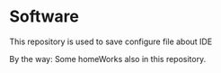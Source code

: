 # Software
This repository is used to save configure file about IDE

By the way: Some homeWorks also in this repository.
